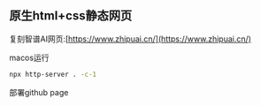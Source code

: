 ## 原生html+css静态网页
复刻智谱AI网页:[https://www.zhipuai.cn/](https://www.zhipuai.cn/)


macos运行
```bash
npx http-server . -c-1
```

部署github page